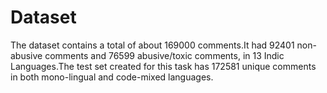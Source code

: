 # Dataset 

 The dataset contains a total of about 169000 comments.It had 92401 non-abusive comments and 76599 abusive/toxic comments, in 13 Indic Languages.The test set created for this task has 172581 unique comments in both mono-lingual and code-mixed languages.
